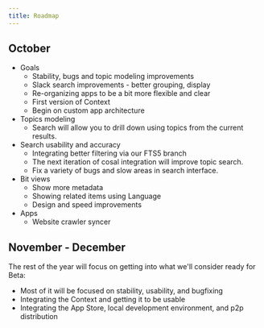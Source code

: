 ```yaml
---
title: Roadmap
---
```


## October

- Goals
  - Stability, bugs and topic modeling improvements
  - Slack search improvements - better grouping, display
  - Re-organizing apps to be a bit more flexible and clear
  - First version of Context
  - Begin on custom app architecture
- Topics modeling
  - Search will allow you to drill down using topics from the current results.
- Search usability and accuracy
  - Integrating better filtering via our FTS5 branch
  - The next iteration of cosal integration will improve topic search.
  - Fix a variety of bugs and slow areas in search interface.
- Bit views
  - Show more metadata
  - Showing related items using Language
  - Design and speed improvements
- Apps
  - Website crawler syncer

## November - December

The rest of the year will focus on getting into what we'll consider ready for Beta:

- Most of it will be focused on stability, usability, and bugfixing
- Integrating the Context and getting it to be usable
- Integrating the App Store, local development environment, and p2p distribution

<br />

